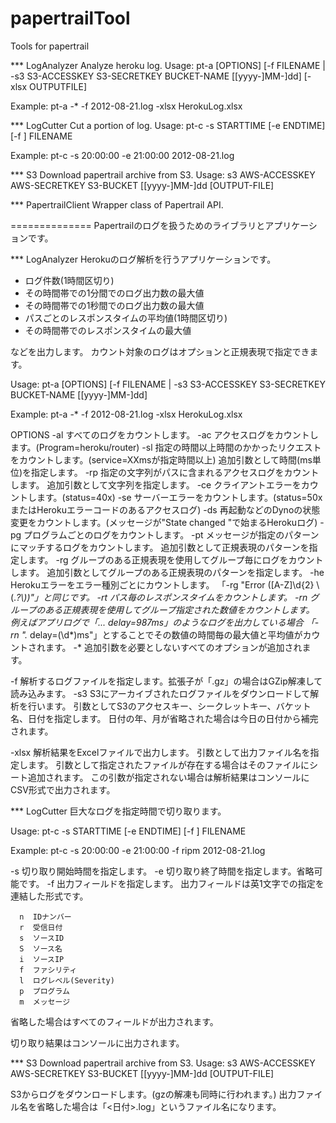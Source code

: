 papertrailTool
==============

Tools for papertrail

*** LogAnalyzer
Analyze heroku log.
Usage:
  pt-a [OPTIONS] [-f FILENAME | -s3 S3-ACCESSKEY S3-SECRETKEY BUCKET-NAME [[yyyy-]MM-]dd] [-xlsx OUTPUTFILE]

Example:
  pt-a -* -f 2012-08-21.log -xlsx HerokuLog.xlsx
  
*** LogCutter
Cut a portion of log.
Usage:
  pt-c -s STARTTIME [-e ENDTIME] [-f <OUTPUTFIELD>] FILENAME

Example:
  pt-c -s 20:00:00 -e 21:00:00 2012-08-21.log
  

*** S3
Download papertrail archive from S3.
Usage:
  s3 AWS-ACCESSKEY AWS-SECRETKEY S3-BUCKET [[yyyy-]MM-]dd [OUTPUT-FILE]

*** PapertrailClient
Wrapper class of Papertrail API.

==============
Papertrailのログを扱うためのライブラリとアプリケーションです。

*** LogAnalyzer
Herokuのログ解析を行うアプリケーションです。

- ログ件数(1時間区切り)
- その時間帯での1分間でのログ出力数の最大値
- その時間帯での1秒間でのログ出力数の最大値
- パスごとのレスポンスタイムの平均値(1時間区切り)
- その時間帯でのレスポンスタイムの最大値

などを出力します。
カウント対象のログはオプションと正規表現で指定できます。

Usage:
  pt-a [OPTIONS] [-f FILENAME | -s3 S3-ACCESSKEY S3-SECRETKEY BUCKET-NAME [[yyyy-]MM-]dd]

Example:
  pt-a -* -f 2012-08-21.log -xlsx HerokuLog.xlsx
  

OPTIONS
 -al すべてのログをカウントします。
 -ac アクセスログをカウントします。(Program=heroku/router)
 -sl 指定の時間以上時間のかかったリクエストをカウントします。(service=XXmsが指定時間以上)
     追加引数として時間(ms単位)を指定します。
 -rp 指定の文字列がパスに含まれるアクセスログをカウントします。
     追加引数として文字列を指定します。
 -ce クライアントエラーをカウントします。(status=40x)
 -se サーバーエラーをカウントします。(status=50x またはHerokuエラーコードのあるアクセスログ)
 -ds 再起動などのDynoの状態変更をカウントします。(メッセージが"State changed "で始まるHerokuログ)
 -pg プログラムごとのログをカウントします。
 -pt メッセージが指定のパターンにマッチするログをカウントします。
     追加引数として正規表現のパターンを指定します。
 -rg グループのある正規表現を使用してグループ毎にログをカウントします。
     追加引数としてグループのある正規表現のパターンを指定します。
 -he Herokuエラーをエラー種別ごとにカウントします。
     「-rg "Error ([A-Z]\\d{2} \\(.*?\\))"」と同じです。
 -rt パス毎のレスポンスタイムをカウントします。
 -rn グループのある正規表現を使用してグループ指定された数値をカウントします。
     例えばアプリログで「... delay=987ms」のようなログを出力している場合
     「-rn ".* delay=(\d*)ms"」とすることでその数値の時間毎の最大値と平均値がカウントされます。
 -*  追加引数を必要としないすべてのオプションが追加されます。

-f   解析するログファイルを指定します。拡張子が「.gz」の場合はGZip解凍して読み込みます。
-s3  S3にアーカイブされたログファイルをダウンロードして解析を行います。
     引数としてS3のアクセスキー、シークレットキー、バケット名、日付を指定します。
     日付の年、月が省略された場合は今日の日付から補完されます。

-xlsx 解析結果をExcelファイルで出力します。
      引数として出力ファイル名を指定します。
      引数として指定されたファイルが存在する場合はそのファイルにシート追加されます。
      この引数が指定されない場合は解析結果はコンソールにCSV形式で出力されます。     


*** LogCutter
巨大なログを指定時間で切り取ります。

Usage:
  pt-c -s STARTTIME [-e ENDTIME] [-f <OUTPUTFIELD>] FILENAME

Example:
  pt-c -s 20:00:00 -e 21:00:00 -f ripm 2012-08-21.log

-s 切り取り開始時間を指定します。
-e 切り取り終了時間を指定します。省略可能です。
-f 出力フィールドを指定します。
   出力フィールドは英1文字での指定を連結した形式です。

      n  IDナンバー
      r  受信日付
      s  ソースID
      S  ソース名
      i  ソースIP
      f  ファシリティ
      l  ログレベル(Severity)
      p  プログラム
      m  メッセージ
   
   省略した場合はすべてのフィールドが出力されます。

切り取り結果はコンソールに出力されます。


*** S3
Download papertrail archive from S3.
Usage:
  s3 AWS-ACCESSKEY AWS-SECRETKEY S3-BUCKET [[yyyy-]MM-]dd [OUTPUT-FILE]

S3からログをダウンロードします。(gzの解凍も同時に行われます。)
出力ファイル名を省略した場合は「<日付>.log」というファイル名になります。
